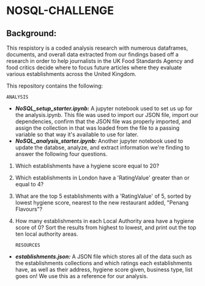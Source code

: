 # NOSQL-CHALLENGE

## Background:
This respistory is a coded analysis research with numerous dataframes, documents, and overall data extracted from our findings based off a research in order to help journalists in the UK Food Standards Agency and food critics decide where to focus future articles where they evaluate various establishments across the United Kingdom.

This repository contains the following:

    ANALYSIS
- ***NoSQL_setup_starter.ipynb:*** A jupyter notebook used to set us up for the analysis.ipynb. This file was used to import our JSON file, import our dependencies, confirm that the JSON file was properly imported, and assign the collection in that was loaded from the file to a passing variable so that way it's available to use for later. 
- ***NoSQL_analysis_starter.ipynb:*** Another jupyter notebook used to update the databse, analyze, and extract information we're finding to answer the following four questions.
1) Which establishments have a hygiene score equal to 20?
2) Which establishments in London have a 'RatingValue' greater than or equal to 4?
3) What are the top 5 establishments with a 'RatingValue' of 5, sorted by lowest hygiene score, nearest to the new restaurant added, "Penang Flavours"?
4) How many establishments in each Local Authority area have a hygiene score of 0? Sort the results from highest to lowest, and print out the top ten local authority areas.

       RESOURCES
- ***establishments.json:*** A JSON file which stores all of the data such as the establishments collections and which ratings each establishments have, as well as their address, hygiene score given, business type, list goes on! We use this as a reference for our analysis.
  
